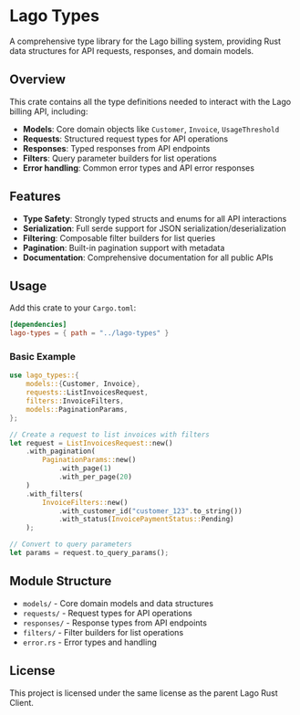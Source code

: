 # Lago Types

A comprehensive type library for the Lago billing system, providing Rust data structures for API requests, responses, and domain models.

## Overview

This crate contains all the type definitions needed to interact with the Lago billing API, including:

- **Models**: Core domain objects like `Customer`, `Invoice`, `UsageThreshold`
- **Requests**: Structured request types for API operations
- **Responses**: Typed responses from API endpoints
- **Filters**: Query parameter builders for list operations
- **Error handling**: Common error types and API error responses

## Features

- **Type Safety**: Strongly typed structs and enums for all API interactions
- **Serialization**: Full serde support for JSON serialization/deserialization
- **Filtering**: Composable filter builders for list queries
- **Pagination**: Built-in pagination support with metadata
- **Documentation**: Comprehensive documentation for all public APIs

## Usage

Add this crate to your `Cargo.toml`:

```toml
[dependencies]
lago-types = { path = "../lago-types" }
```

### Basic Example

```rust
use lago_types::{
    models::{Customer, Invoice},
    requests::ListInvoicesRequest,
    filters::InvoiceFilters,
    models::PaginationParams,
};

// Create a request to list invoices with filters
let request = ListInvoicesRequest::new()
    .with_pagination(
        PaginationParams::new()
            .with_page(1)
            .with_per_page(20)
    )
    .with_filters(
        InvoiceFilters::new()
            .with_customer_id("customer_123".to_string())
            .with_status(InvoicePaymentStatus::Pending)
    );

// Convert to query parameters
let params = request.to_query_params();
```

## Module Structure

- `models/` - Core domain models and data structures
- `requests/` - Request types for API operations
- `responses/` - Response types from API endpoints
- `filters/` - Filter builders for list operations
- `error.rs` - Error types and handling

## License

This project is licensed under the same license as the parent Lago Rust Client.